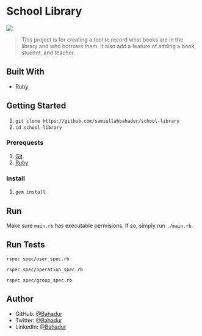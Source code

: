 # School Library

![](https://img.shields.io/badge/Microverse-blueviolet)

> This project is for creating a tool to record what books are in the library and who borrows them. It also add a feature of adding a book, student, and teacher.

## Built With
- Ruby

## Getting Started
1. ```git clone https://github.com/samiullahbahadur/school-library```
2. ```cd school-library```
### Prerequests
1. [Git](https://git-scm.com/downloads).
2. [Ruby](https://www.ruby-lang.org/en/downloads/)

### Install
1. ```gem install```

## Run

Make sure `main.rb` has executable permisions. If so, simply run `./main.rb`.
## Run Tests

```
rspec spec/user_spec.rb 
```
```
rspec spec/operation_spec.rb 
```
```
rspec spec/group_spec.rb 
```

## Author

- GitHub: [@Bahadur](https://github.com/samiullahbahadur)
- Twitter: [@Bahadur](https://twitter.com/Samiull88496331)
- LinkedIn: [@Bahadur](https://www.linkedin.com/in/samiullah-bahadur/)

